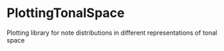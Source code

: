 # PlottingTonalSpace
Plotting library for note distributions in different representations of tonal space
